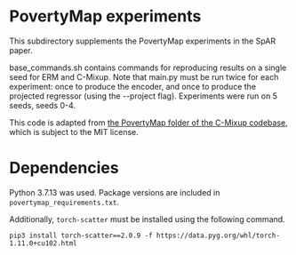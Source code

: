 # PovertyMap experiments
This subdirectory supplements the PovertyMap experiments in the SpAR paper.

base_commands.sh contains commands for reproducing results on a single seed for ERM and C-Mixup. Note that main.py must be run twice for each experiment: once to produce the encoder, and once to produce the projected regressor (using the --project flag). Experiments were run on 5 seeds, seeds 0-4.

This code is adapted from [the PovertyMap folder of the C-Mixup codebase](https://github.com/huaxiuyao/C-Mixup/tree/main/src), which is subject to the MIT license.

# Dependencies

Python 3.7.13 was used. Package versions are included in `povertymap_requirements.txt`.

Additionally, `torch-scatter` must be installed using the following command.

`pip3 install torch-scatter==2.0.9 -f https://data.pyg.org/whl/torch-1.11.0+cu102.html`